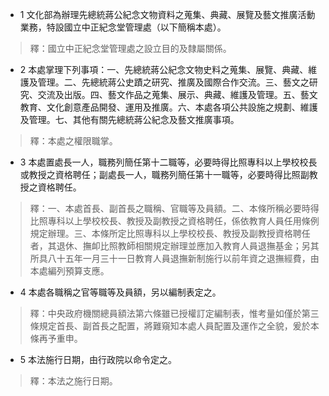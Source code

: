 * 1 文化部為辦理先總統蔣公紀念文物資料之蒐集、典藏、展覽及藝文推廣活動業務，特設國立中正紀念堂管理處（以下簡稱本處）。

> 釋：國立中正紀念堂管理處之設立目的及隸屬關係。

* 2 本處掌理下列事項：一、先總統蔣公紀念文物史料之蒐集、展覽、典藏、維護及管理。二、先總統蔣公史蹟之研究、推廣及國際合作交流。三、藝文之研究、交流及出版。四、藝文作品之蒐集、展示、典藏、維護及管理。五、藝文教育、文化創意產品開發、運用及推廣。六、本處各項公共設施之規劃、維護及管理。七、其他有關先總統蔣公紀念及藝文推廣事項。

> 釋：本處之權限職掌。

* 3 本處置處長一人，職務列簡任第十二職等，必要時得比照專科以上學校校長或教授之資格聘任；副處長一人，職務列簡任第十一職等，必要時得比照副教授之資格聘任。

> 釋：一、本處首長、副首長之職稱、官職等及員額。二、本條所稱必要時得比照專科以上學校校長、教授及副教授之資格聘任，係依教育人員任用條例規定辦理。三、本條所定比照專科以上學校校長、教授及副教授資格聘任者，其退休、撫卹比照教師相關規定辦理並應加入教育人員退撫基金；另其所具八十五年一月三十一日教育人員退撫新制施行以前年資之退撫經費，由本處編列預算支應。

* 4 本處各職稱之官等職等及員額，另以編制表定之。

> 釋：中央政府機關總員額法第六條雖已授權訂定編制表，惟考量如僅於第三條規定首長、副首長之配置，將難窺知本處人員配置及運作之全貌，爰於本條再予重申。

* 5 本法施行日期，由行政院以命令定之。

> 釋：本法之施行日期。

